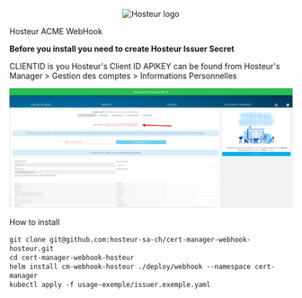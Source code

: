 <p align="center">
  <img src="https://cloud.hosteur.network/sign/img/logo--.png" alt="Hosteur logo" />
</p>

Hosteur ACME WebHook

**Before you install you need to create Hosteur Issuer Secret**

CLIENTID is you Hosteur's Client ID 
APIKEY can be found from Hosteur's Manager > Gestion des comptes > Informations Personnelles

![img](res/img/Screenshot_20230308_104149.png)

How to install

```
git clone git@github.com:hosteur-sa-ch/cert-manager-webhook-hosteur.git
cd cert-manager-webhook-hosteur
helm install cm-webhook-hosteur ./deploy/webhook --namespace cert-manager
kubectl apply -f usage-exemple/issuer.exemple.yaml
```

